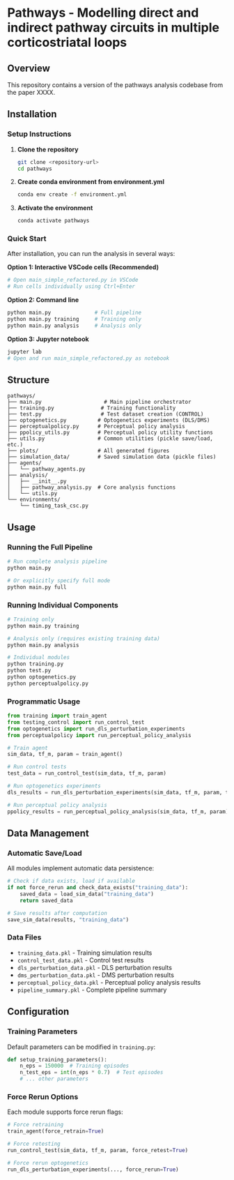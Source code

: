 # Pathways - Modelling direct and indirect pathway circuits in multiple corticostriatal loops

## Overview

This repository contains a version of the pathways analysis codebase from the paper XXXX.

## Installation

### Setup Instructions

1. **Clone the repository**
   ```bash
   git clone <repository-url>
   cd pathways
   ```

2. **Create conda environment from environment.yml**
   ```bash
   conda env create -f environment.yml
   ```

3. **Activate the environment**
   ```bash
   conda activate pathways
   ```

### Quick Start

After installation, you can run the analysis in several ways:

**Option 1: Interactive VSCode cells (Recommended)**
```bash
# Open main_simple_refactored.py in VSCode
# Run cells individually using Ctrl+Enter
```

**Option 2: Command line**
```bash
python main.py              # Full pipeline
python main.py training     # Training only
python main.py analysis     # Analysis only
```

**Option 3: Jupyter notebook**
```bash
jupyter lab
# Open and run main_simple_refactored.py as notebook
```

## Structure

```
pathways/
├── main.py                    # Main pipeline orchestrator
├── training.py               # Training functionality
├── test.py                   # Test dataset creation (CONTROL)
├── optogenetics.py          # Optogenetics experiments (DLS/DMS)
├── perceptualpolicy.py      # Perceptual policy analysis
├── ppolicy_utils.py         # Perceptual policy utility functions
├── utils.py                 # Common utilities (pickle save/load, etc.)
├── plots/                   # All generated figures
├── simulation_data/         # Saved simulation data (pickle files)
├── agents/
│   └── pathway_agents.py
├── analysis/
│   ├── __init__.py
│   ├── pathway_analysis.py  # Core analysis functions
│   └── utils.py
└── environments/
    └── timing_task_csc.py
```

## Usage

### Running the Full Pipeline

```bash
# Run complete analysis pipeline
python main.py

# Or explicitly specify full mode
python main.py full
```

### Running Individual Components

```bash
# Training only
python main.py training

# Analysis only (requires existing training data)
python main.py analysis

# Individual modules
python training.py
python test.py
python optogenetics.py
python perceptualpolicy.py
```

### Programmatic Usage

```python
from training import train_agent
from testing_control import run_control_test
from optogenetics import run_dls_perturbation_experiments
from perceptualpolicy import run_perceptual_policy_analysis

# Train agent
sim_data, tf_m, param = train_agent()

# Run control tests
test_data = run_control_test(sim_data, tf_m, param)

# Run optogenetics experiments
dls_results = run_dls_perturbation_experiments(sim_data, tf_m, param, test_data)

# Run perceptual policy analysis
ppolicy_results = run_perceptual_policy_analysis(sim_data, tf_m, param)
```

## Data Management

### Automatic Save/Load
All modules implement automatic data persistence:

```python
# Check if data exists, load if available
if not force_rerun and check_data_exists("training_data"):
    saved_data = load_sim_data("training_data")
    return saved_data

# Save results after computation
save_sim_data(results, "training_data")
```

### Data Files
- `training_data.pkl` - Training simulation results
- `control_test_data.pkl` - Control test results
- `dls_perturbation_data.pkl` - DLS perturbation results
- `dms_perturbation_data.pkl` - DMS perturbation results
- `perceptual_policy_data.pkl` - Perceptual policy analysis results
- `pipeline_summary.pkl` - Complete pipeline summary

## Configuration

### Training Parameters
Default parameters can be modified in `training.py`:

```python
def setup_training_parameters():
    n_eps = 150000  # Training episodes
    n_test_eps = int(n_eps * 0.7)  # Test episodes
    # ... other parameters
```

### Force Rerun Options
Each module supports force rerun flags:

```python
# Force retraining
train_agent(force_retrain=True)

# Force retesting
run_control_test(sim_data, tf_m, param, force_retest=True)

# Force rerun optogenetics
run_dls_perturbation_experiments(..., force_rerun=True)
```
